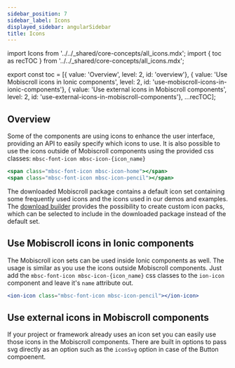 ```yaml
---
sidebar_position: 7
sidebar_label: Icons
displayed_sidebar: angularSidebar
title: Icons
---
```


import Icons from '../../_shared/core-concepts/all_icons.mdx';
import { toc as recTOC } from '../../_shared/core-concepts/all_icons.mdx';

export const toc = [{ value: 'Overview', level: 2, id: 'overview'}, { value: 'Use Mobiscroll icons in Ionic components', level: 2, id: 'use-mobiscroll-icons-in-ionic-components'}, { value: 'Use external icons in Mobiscroll components', level: 2, id: 'use-external-icons-in-mobiscroll-components'}, ...recTOC];

<h2 id="overview">Overview</h2>

Some of the components are using icons to enhance the user interface, providing an API to easily specify which icons to use.
It is also possible to use the icons outside of Mobiscroll components using the provided css classes: `mbsc-font-icon mbsc-icon-{icon_name}`

```jsx title="Example"
<span class="mbsc-font-icon mbsc-icon-home"></span>
<span class="mbsc-font-icon mbsc-icon-pencil"></span>
```

The downloaded Mobiscroll package contains a default icon set containing some frequently used icons and the icons used in our demos and examples. The [download builder](https://download.mobiscroll.com/) provides the possibility to create custom icon packs, which can be selected to include in the downloaded package instead of the default set.

<h2 id="use-mobiscroll-icons-in-ionic-components">Use Mobiscroll icons in Ionic components</h2>

The Mobiscroll icon sets can be used inside Ionic components as well. The usage is similar as you use the icons outside Mobiscroll components. Just add the `mbsc-font-icon mbsc-icon-{icon_name}` css classes to the `ion-icon` component and leave it's `name` attribute out.

```jsx title="Example"
<ion-icon class="mbsc-font-icon mbsc-icon-pencil"></ion-icon>
```

<h2 id="use-external-icons-in-mobiscroll-components">Use external icons in Mobiscroll components</h2>

If your project or framework already uses an icon set you can easily use those icons in the Mobiscroll components. There are built in options to pass svg directly as an option such as the `iconSvg` option in case of the Button compoenent.

<Icons />